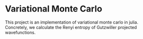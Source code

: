 # Variational Monte Carlo

This project is an implementation of variational monte carlo in julia. Concretely, we calculate the Renyi entropy of Gutzwiller projected wavefunctions.
